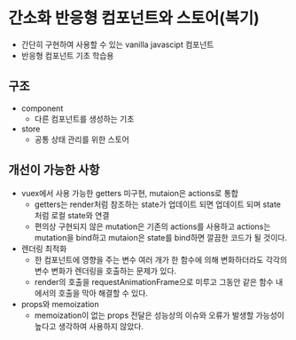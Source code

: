# 간소화 반응형 컴포넌트와 스토어(복기)
* 간단히 구현하여 사용할 수 있는 vanilla javascipt 컴포넌트
* 반응형 컴포넌트 기초 학습용

## 구조 
* component
  * 다른 컴포넌트를 생성하는 기초
* store
  * 공통 상태 관리를 위한 스토어

## 개선이 가능한 사항
* vuex에서 사용 가능한 getters 미구현, mutaion은 actions로 통합
  * getters는 render처럼 참조하는 state가 업데이트 되면 업데이트 되며 state처럼 로컬 state와 연결
  * 편의상 구현되지 않은 mutation은 기존의 actions를 사용하고 actions는 mutation을 bind하고 mutaion은 state를 bind하면 깔끔한 코드가 될 것이다.
* 렌더링 최적화
  * 한 컴포넌트에 영향을 주는 변수 여러 개가 한 함수에 의해 변화하더라도 각각의 변수 변화가 렌더링을 호출하는 문제가 있다.
  * render의 호출을 requestAnimationFrame으로 미루고 그동안 같은 함수 내에서의 호출을 막아 해결할 수 있다.
* props와 memoization
  * memoization이 없는 props 전달은 성능상의 이슈와 오류가 발생할 가능성이 높다고 생각하여 사용하지 않았다.
